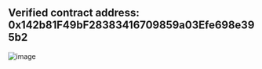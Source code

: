 ## Verified contract address: 0x142b81F49bF28383416709859a03Efe698e395b2
![image](https://github.com/user-attachments/assets/2a7746c1-0671-42ae-945b-0b48cac9c558)
